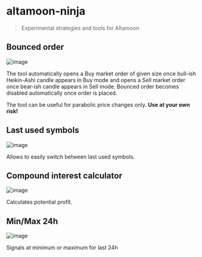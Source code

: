 # altamoon-ninja

> Experimental strategies and tools for Altamoon

## Bounced order

![image](https://user-images.githubusercontent.com/1082083/143251756-3a0b0e3d-5620-43e7-94e5-630c31fa267c.png)

The tool automatically opens a Buy market order of given size once bull-ish Heikin-Ashi candle appears in Buy mode and opens a Sell market order once bear-ish candle appears in Sell mode. Bounced order becomes disabled automatically once order is placed.

The tool can be useful for parabolic price changes only. **Use at your own risk!**


## Last used symbols

![image](https://user-images.githubusercontent.com/1082083/143251785-169777e0-73fd-409b-8759-42a533fa3ebe.png)

Allows to easily switch between last used symbols.

## Compound interest calculator

![image](https://user-images.githubusercontent.com/1082083/143499366-8b1999ec-27fc-4d70-9d99-f5aea85ce649.png)

Calculates potential profit.

## Min/Max 24h

![image](https://user-images.githubusercontent.com/1082083/143557144-15d2dff8-6fb7-43af-94e4-4572cca39764.png)

Signals at minimum or maximum for last 24h
